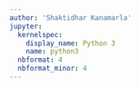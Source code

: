 ```yaml
---
author: 'Shaktidhar Kanamarla'
jupyter:
  kernelspec:
    display_name: Python 3
    name: python3
  nbformat: 4
  nbformat_minor: 4
---
```

